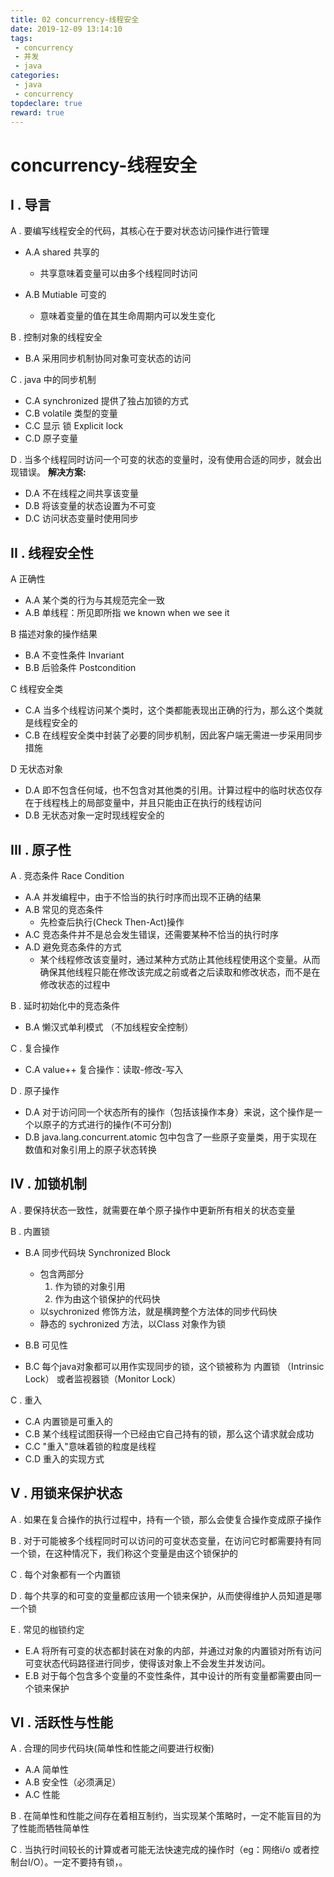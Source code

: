 ```yaml
---
title: 02 concurrency-线程安全
date: 2019-12-09 13:14:10
tags:
 - concurrency
 - 并发
 - java
categories:
 - java
 - concurrency
topdeclare: true
reward: true
---
```


# concurrency-线程安全

## I . 导言

A . 要编写线程安全的代码，其核心在于要对状态访问操作进行管理
  - A.A shared 共享的
    - 共享意味着变量可以由多个线程同时访问

  - A.B Mutiable 可变的
    - 意味着变量的值在其生命周期内可以发生变化

B . 控制对象的线程安全
  - B.A 采用同步机制协同对象可变状态的访问

C . java 中的同步机制
  - C.A synchronized 提供了独占加锁的方式
  - C.B volatile 类型的变量
  - C.C 显示 锁 Explicit lock
  - C.D 原子变量

D . 当多个线程同时访问一个可变的状态的变量时，没有使用合适的同步，就会出现错误。 
__解决方案:__

  - D.A 不在线程之间共享该变量
  - D.B 将该变量的状态设置为不可变
  - D.C 访问状态变量时使用同步

## II . 线程安全性
A 正确性
  - A.A 某个类的行为与其规范完全一致
  - A.B 单线程：所见即所指 we known when we see it

B 描述对象的操作结果
  - B.A 不变性条件 Invariant
  - B.B 后验条件 Postcondition

C 线程安全类
  - C.A 当多个线程访问某个类时，这个类都能表现出正确的行为，那么这个类就是线程安全的
  - C.B 在线程安全类中封装了必要的同步机制，因此客户端无需进一步采用同步措施

D 无状态对象
  - D.A 即不包含任何域，也不包含对其他类的引用。计算过程中的临时状态仅存在于线程栈上的局部变量中，并且只能由正在执行的线程访问
  - D.B 无状态对象一定时现线程安全的

## III . 原子性

A . 竞态条件 Race Condition
  - A.A 并发编程中，由于不恰当的执行时序而出现不正确的结果
  - A.B 常见的竞态条件
    - 先检查后执行(Check Then-Act)操作
  - A.C 竞态条件并不是总会发生错误，还需要某种不恰当的执行时序
  - A.D 避免竞态条件的方式
    - 某个线程修改该变量时，通过某种方式防止其他线程使用这个变量。从而确保其他线程只能在修改该完成之前或者之后读取和修改状态，而不是在修改状态的过程中

B . 延时初始化中的竞态条件
  - B.A 懒汉式单利模式 （不加线程安全控制）

C . 复合操作
  - C.A value++ 复合操作：读取-修改-写入

D . 原子操作
  - D.A 对于访问同一个状态所有的操作（包括该操作本身）来说，这个操作是一个以原子的方式进行的操作(不可分割)
  - D.B java.lang.concurrent.atomic 包中包含了一些原子变量类，用于实现在数值和对象引用上的原子状态转换

## IV . 加锁机制

A . 要保持状态一致性，就需要在单个原子操作中更新所有相关的状态变量

B . 内置锁
  - B.A 同步代码块  Synchronized Block
    - 包含两部分
      1. 作为锁的对象引用
      2. 作为由这个锁保护的代码快
    - 以sychronized 修饰方法，就是横跨整个方法体的同步代码快
    - 静态的 sychronized 方法，以Class 对象作为锁

  - B.B 可见性
  - B.C 每个java对象都可以用作实现同步的锁，这个锁被称为 内置锁 （Intrinsic Lock） 或者监视器锁（Monitor Lock）

C . 重入
  - C.A 内置锁是可重入的
  - C.B 某个线程试图获得一个已经由它自己持有的锁，那么这个请求就会成功
  - C.C "重入"意味着锁的粒度是线程
  - C.D 重入的实现方式

## V . 用锁来保护状态

A . 如果在复合操作的执行过程中，持有一个锁，那么会使复合操作变成原子操作

B . 对于可能被多个线程同时可以访问的可变状态变量，在访问它时都需要持有同一个锁，在这种情况下，我们称这个变量是由这个锁保护的

C . 每个对象都有一个内置锁

D . 每个共享的和可变的变量都应该用一个锁来保护，从而使得维护人员知道是哪一个锁

E . 常见的枷锁约定
  - E.A 将所有可变的状态都封装在对象的内部，并通过对象的内置锁对所有访问可变状态代码路径进行同步，使得该对象上不会发生并发访问。
  - E.B 对于每个包含多个变量的不变性条件，其中设计的所有变量都需要由同一个锁来保护

## VI . 活跃性与性能

A . 合理的同步代码块(简单性和性能之间要进行权衡)
  - A.A 简单性
  - A.B 安全性（必须满足）
  - A.C 性能

B . 在简单性和性能之间存在着相互制约，当实现某个策略时，一定不能盲目的为了性能而牺牲简单性

C . 当执行时间较长的计算或者可能无法快速完成的操作时（eg：网络i/o 或者控制台I/O）。一定不要持有锁，。
